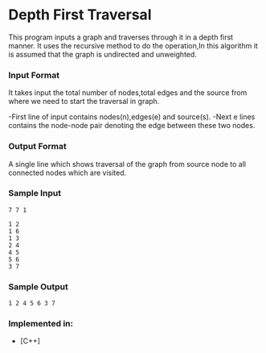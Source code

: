 # Depth First Traversal

This program inputs a graph and traverses through it in a depth first manner.
It uses the recursive method to do the operation,In this algorithm it is assumed that the graph is undirected and unweighted.

### Input Format

It takes input the total number of nodes,total edges and the source from where we need to start the traversal in graph.

-First line of input contains nodes(n),edges(e) and source(s).
-Next e lines contains the node-node pair denoting the edge between these two nodes.

### Output Format

A single line which shows traversal of the graph from source node to all connected nodes which are visited.

### Sample Input

`````
7 7 1

1 2
1 6
1 3
2 4
4 5
5 6
3 7
`````

### Sample Output

```
1 2 4 5 6 3 7
```

### Implemented in:
- [C++]
